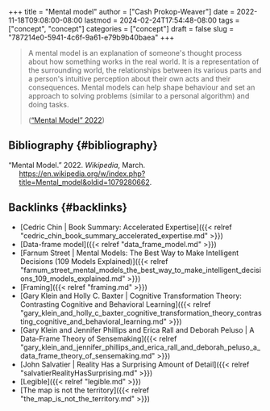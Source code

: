 +++
title = "Mental model"
author = ["Cash Prokop-Weaver"]
date = 2022-11-18T09:08:00-08:00
lastmod = 2024-02-24T17:54:48-08:00
tags = ["concept", "concept"]
categories = ["concept"]
draft = false
slug = "787214e0-5941-4c6f-9a61-e79b9b40baea"
+++

> A mental model is an explanation of someone's thought process about how something works in the real world. It is a representation of the surrounding world, the relationships between its various parts and a person's intuitive perception about their own acts and their consequences. Mental models can help shape behaviour and set an approach to solving problems (similar to a personal algorithm) and doing tasks.
>
> (<a href="#citeproc_bib_item_1">“Mental Model” 2022</a>)


## Bibliography {#bibliography}

<style>.csl-entry{text-indent: -1.5em; margin-left: 1.5em;}</style><div class="csl-bib-body">
  <div class="csl-entry"><a id="citeproc_bib_item_1"></a>“Mental Model.” 2022. <i>Wikipedia</i>, March. <a href="https://en.wikipedia.org/w/index.php?title=Mental_model&oldid=1079280662">https://en.wikipedia.org/w/index.php?title=Mental_model&#38;oldid=1079280662</a>.</div>
</div>


## Backlinks {#backlinks}

-   [Cedric Chin | Book Summary: Accelerated Expertise]({{< relref "cedric_chin_book_summary_accelerated_expertise.md" >}})
-   [Data-frame model]({{< relref "data_frame_model.md" >}})
-   [Farnum Street | Mental Models: The Best Way to Make Intelligent Decisions (109 Models Explained)]({{< relref "farnum_street_mental_models_the_best_way_to_make_intelligent_decisions_109_models_explained.md" >}})
-   [Framing]({{< relref "framing.md" >}})
-   [Gary Klein and Holly C. Baxter | Cognitive Transformation Theory: Contrasting Cognitive and Behavioral Learning]({{< relref "gary_klein_and_holly_c_baxter_cognitive_transformation_theory_contrasting_cognitive_and_behavioral_learning.md" >}})
-   [Gary Klein and Jennifer Phillips and Erica Rall and Deborah Peluso | A Data-Frame Theory of Sensemaking]({{< relref "gary_klein_and_jennifer_phillips_and_erica_rall_and_deborah_peluso_a_data_frame_theory_of_sensemaking.md" >}})
-   [John Salvatier | Reality Has a Surprising Amount of Detail]({{< relref "salvatierRealityHasSurprising.md" >}})
-   [Legible]({{< relref "legible.md" >}})
-   [The map is not the territory]({{< relref "the_map_is_not_the_territory.md" >}})
